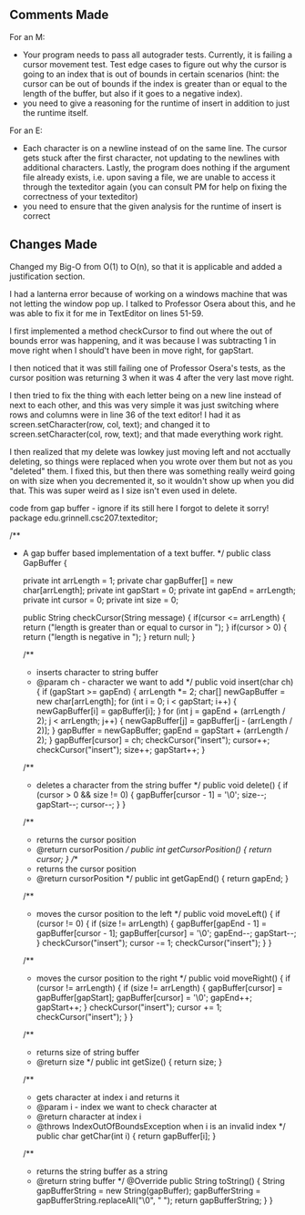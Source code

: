 ## Comments Made 

For an M:
- Your program needs to pass all autograder tests. Currently, it is failing a cursor movement test. Test edge cases to figure out why the cursor is going to an index that is out of bounds in certain scenarios (hint: the cursor can be out of bounds if the index is greater than or equal to the length of the buffer, but also if it goes to a negative index).
- you need to give a reasoning for the runtime of insert in addition to just the runtime itself.

For an E:
- Each character is on a newline instead of on the same line. The cursor gets stuck after the first character, not updating to the newlines with additional characters. Lastly, the program does nothing if the argument file already exists, i.e. upon saving a file, we are unable to access it through the texteditor again (you can consult PM for help on fixing the correctness of your texteditor)
- you need to ensure that the given analysis for the runtime of insert is correct

## Changes Made

Changed my Big-O from O(1) to O(n), so that it is applicable and added a justification section.  

I had a lanterna error because of working on a windows machine that was not letting the window pop up. I talked to Professor Osera about this, and he was able to fix it for me in TextEditor on lines 51-59. 

I first implemented a method checkCursor to find out where the out of bounds error was happening, and it was because I was subtracting 1 in move right when I should't have been in move right, for gapStart.

I then noticed that it was still failing one of Professor Osera's tests, as the cursor position was returning 3 when it was 4 after the very last move right.



I then tried to fix the thing with each letter being on a new line instead of next to each other, and this was very simple it was just switching where rows and columns were in line 36 of the text editor! I had it as screen.setCharacter(row, col, text); and changed it to screen.setCharacter(col, row, text); and that made everything work right. 




I then realized that my delete was lowkey just moving left and not acctually deleting, so things were replaced when you wrote over them but not as you "deleted" them. I fixed this, but then there was something really weird going on with size when you decremented it, so it wouldn't show up when you did that. This was super weird as I size isn't even used in delete. 


code from gap buffer - ignore if its still here I forgot to delete it sorry! 
package edu.grinnell.csc207.texteditor;

/**
 * A gap buffer based implementation of a text buffer.
 */
public class GapBuffer {

    private int arrLength = 1;
    private char gapBuffer[] = new char[arrLength];
    private int gapStart = 0;
    private int gapEnd = arrLength;
    private int cursor = 0;
    private int size = 0;


    public String checkCursor(String message) {
        if(cursor <= arrLength) { 
            return ("length is greater than or equal to cursor in ");
        }
        if(cursor > 0) { 
            return ("length is negative in ");
        }
        return null;
    }

    /**
     * inserts character to string buffer
     * @param ch - character we want to add
     */
    public void insert(char ch) {
        if (gapStart >= gapEnd) {
            arrLength *= 2;
            char[] newGapBuffer = new char[arrLength];
            for (int i = 0; i < gapStart; i++) {
                newGapBuffer[i] = gapBuffer[i];
            }
            for (int j = gapEnd + (arrLength / 2); j < arrLength; j++) {
                newGapBuffer[j] = gapBuffer[j - (arrLength / 2)];
            }
            gapBuffer = newGapBuffer;
            gapEnd = gapStart + (arrLength / 2);
        } 
        gapBuffer[cursor] = ch;
        checkCursor("insert");
        cursor++;
        checkCursor("insert");
        size++;
        gapStart++;
    }

    /**
     * deletes a character from the string buffer
     */
    public void delete() {
        if (cursor > 0 && size != 0) {
            gapBuffer[cursor - 1] = '\0';
            size--;
            gapStart--;
            cursor--;
        }
    }

    /**
     * returns the cursor position
     * @return cursorPosition
     */
    public int getCursorPosition() {
        return cursor;
    }
    /**
     * returns the cursor position
     * @return cursorPosition
     */
    public int getGapEnd() {
        return gapEnd;
    }

    /**
     * moves the cursor position to the left
     */
    public void moveLeft() {
        if (cursor != 0) {
            if (size != arrLength) {
                gapBuffer[gapEnd - 1] = gapBuffer[cursor - 1];
                gapBuffer[cursor] = '\0';
                gapEnd--;
                gapStart--;
            }
            checkCursor("insert");
            cursor -= 1;
            checkCursor("insert");
        }
    }

    /**
     * moves the cursor position to the right
     */
    public void moveRight() {
        if (cursor != arrLength) {
            if (size != arrLength) {
                gapBuffer[cursor] = gapBuffer[gapStart];
                gapBuffer[cursor] = '\0';
                gapEnd++;
                gapStart++;
            }
            checkCursor("insert");
            cursor += 1;
            checkCursor("insert");
        }
    }

    /**
     * returns size of string buffer
     * @return size 
     */
    public int getSize() {
        return size;
    }

    /**
     * gets character at index i and returns it
     * @param i - index we want to check character at
     * @return character at index i
     * @throws IndexOutOfBoundsException when i is an invalid index
     */
    public char getChar(int i) {
        return gapBuffer[i];
    }

    /**
     * returns the string buffer as a string
     * @return string buffer 
     */
    @Override
    public String toString() {
        String gapBufferString = new String(gapBuffer);
        gapBufferString = gapBufferString.replaceAll("\0", " ");
        return gapBufferString;
    }
}
